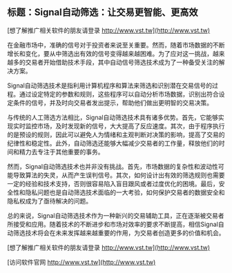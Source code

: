 ## **标题：Signal自动筛选：让交易更智能、更高效**

[想了解推广相关软件的朋友请登录 http://www.vst.tw](http://www.vst.tw)

在金融市场中，准确的信号对于投资者来说至关重要。然而，随着市场数据的不断增长和变化，要从中筛选出有效的信号变得越来越困难。为了应对这一挑战，越来越多的交易者开始借助技术手段，其中自动信号筛选技术成为了一种备受关注的解决方案。

Signal自动筛选技术是指利用计算机程序和算法来筛选和识别潜在交易信号的过程。通过设定特定的参数和规则，这些程序可以自动分析市场数据，识别出符合设定条件的信号，并及时向交易者发出提示，帮助他们做出更明智的交易决策。

与传统的人工筛选方法相比，Signal自动筛选技术具有诸多优势。首先，它能够实现实时监控市场，及时发现新的信号，大大提高了反应速度。其次，由于程序执行的是预设的规则，因此可以避免人为情绪和主观判断对决策的影响，提高了交易的纪律性和稳定性。此外，自动筛选还能够大幅减少交易者的工作量，释放他们的时间和精力去专注于其他重要的事务。

然而，Signal自动筛选技术也并非没有挑战。首先，市场数据的复杂性和波动性可能导致算法的失灵，从而产生误判信号。其次，如何设计出有效的筛选规则也需要一定的经验和技术支持，否则很容易陷入盲目跟风或者过度优化的困境。最后，安全性和隐私问题也是自动筛选技术面临的一大考验，如何保护交易者的数据安全和隐私权成为了亟待解决的问题。

总的来说，Signal自动筛选技术作为一种新兴的交易辅助工具，正在逐渐被交易者所接受和应用。随着技术的不断进步和市场对效率的要求不断提高，相信Signal自动筛选技术将会在未来发挥越来越重要的作用，为交易者创造更多的价值和机会。

[想了解推广相关软件的朋友请登录 http://www.vst.tw](http://www.vst.tw)


[访问软件官网 http://www.vst.tw](http://www.vst.tw)
